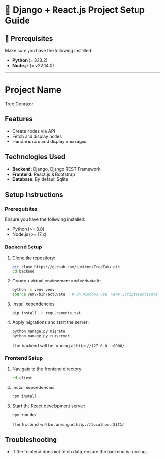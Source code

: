 # 📌 Django + React.js Project Setup Guide  

## 🔹 Prerequisites  
Make sure you have the following installed:  
- **Python** (= 3.13.2)  
- **Node.js** (= v22.14.0)  
---

# Project Name

Tree Genrator 

## Features
- Create nodes via API
- Fetch and display nodes
- Handle errors and display messages

## Technologies Used
- **Backend:** Django, Django REST Framework
- **Frontend:** React.js & Bootstrap
- **Database:** By default Sqlite

## Setup Instructions

### Prerequisites
Ensure you have the following installed:
- Python (>= 3.8)
- Node.js (>= 17.x)

### Backend Setup
1. Clone the repository:
   ```bash
   git clone https://github.com/sumitnn/TreeTaks.git
   cd backend
   ```
2. Create a virtual environment and activate it:
   ```bash
   python -m venv venv
   source venv/bin/activate   # On Windows use `venv\Scripts\activate`
   ```
3. Install dependencies:
   ```bash
   pip install -r requirements.txt
   ```
4. Apply migrations and start the server:
   ```bash
   python manage.py migrate
   python manage.py runserver
   ```
   The backend will be running at `http://127.0.0.1:8000/`

### Frontend Setup
1. Navigate to the frontend directory:
   ```bash
   cd client
   ```
2. Install dependencies:
   ```bash
   npm install
   ```
3. Start the React development server:
   ```bash
   npm run dev
   ```
   The frontend will be running at `http://localhost:5173/`




## Troubleshooting
- If the frontend does not fetch data, ensure the backend is running..


